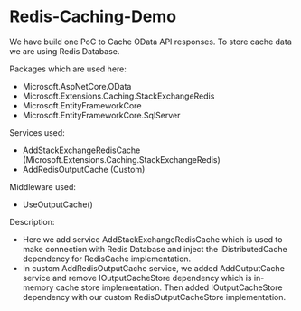 # Redis-Caching-Demo

We have build one PoC to Cache OData API responses. To store cache data we are using Redis Database.

Packages which are used here:
- Microsoft.AspNetCore.OData
- Microsoft.Extensions.Caching.StackExchangeRedis
- Microsoft.EntityFrameworkCore
- Microsoft.EntityFrameworkCore.SqlServer

Services used:
- AddStackExchangeRedisCache (Microsoft.Extensions.Caching.StackExchangeRedis)
- AddRedisOutputCache (Custom)

Middleware used:
- UseOutputCache()

Description:
- Here we add service AddStackExchangeRedisCache which is used to make connection with Redis Database and inject the IDistributedCache dependency for RedisCache implementation.
- In custom AddRedisOutputCache service, we added AddOutputCache service and remove IOutputCacheStore dependency which is in-memory cache store implementation. Then added IOutputCacheStore dependency with our custom RedisOutputCacheStore implementation.
